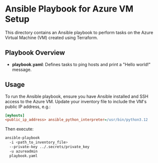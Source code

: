 # Ansible Playbook for Azure VM Setup

This directory contains an Ansible playbook to perform tasks on the Azure Virtual
Machine (VM) created using Terraform.

## Playbook Overview

- **playbook.yaml**: Defines tasks to ping hosts and print a "Hello world!" message.

## Usage

To run the Ansible playbook, ensure you have Ansible installed and SSH access to
the Azure VM. Update your inventory file to include the VM's public IP address, e.g.:

```ini
[myhosts]
<public_ip_address> ansible_python_interpreter=/usr/bin/python3.12
```

Then execute:

```bash
ansible-playbook 
  -i <path_to_inventory_file>
  --private-key ../.secrets/private_key
  -u azureadmin
  playbook.yaml
```
